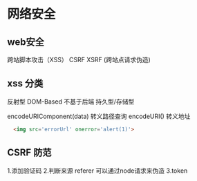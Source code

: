 # 网络安全

## web安全

跨站脚本攻击（XSS）
CSRF XSRF (跨站点请求伪造)

## xss 分类

反射型
DOM-Based 不基于后端
持久型/存储型

encodeURIComponent(data) 转义路径查询
encodeURI() 转义地址

```html
  <img src='errorUrl' onerror='alert(1)'>
```

## CSRF 防范

1.添加验证码
2.判断来源 referer 可以通过node请求来伪造
3.token
